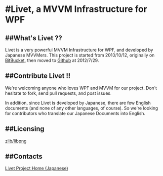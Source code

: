 #Livet, a MVVM Infrastructure for WPF
===

##What's Livet ??
---
Livet is a very powerful MVVM Infrastructure for WPF, and developed by Japanese MVVMers. This project is started from 2010/10/12, originally on [BitBucket](https://bitbucket.org/ugaya40/livet), then moved to [Github](https://github.com/ugaya40/Livet) at 2012/7/29.

##Contribute Livet !!
---
We're welcoming anyone who loves WPF and MVVM for our project. Don't hesitate to fork, send pull requests, and post issues.

In addition, since Livet is developed by Japanese, there are few English documents (and none of any other languages, of course). So we're looking for contributors who translate our Japanese Documents into English. 


##Licensing
---
[zlib/libpng](http://opensource.org/licenses/zlib-license.php)

##Contacts
---
[Livet Project Home (Japanese)](http://ugaya40.hateblo.jp/entry/Livet)
